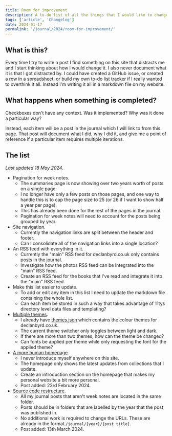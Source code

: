 ```yaml
---
title: Room for improvement
description: A to-do list of all the things that I would like to change or investigate for declanbyrd.co.uk throughout 2024.
tags: ['article', 'Changelog']
date: 2024-01-17
permalink: '/journal/2024/room-for-improvement/'
---
```


## What is this?

Every time I try to write a post I find something on this site that distracts me and I start thinking about how I would change it. I also never document what it is that I got distracted by. I could have created a GitHub issue, or created a row in a spreadsheet, or build my own to-do list tracker if I really wanted to overthink it all. Instead I'm writing it all in a markdown file on my website.

## What happens when something is completed?

Checkboxes don't have any context. Was it implemented? Why was it done a particular way?

Instead, each item will be a post in the journal which I will link to from this page. That post will document what I did, why I did it, and give me a point of reference if a particular item requires multiple iterations.

## The list

_Last updated 18 May 2024_.

- Pagination for week notes.
  - The summaries page is now showing over two years worth of posts on a single page.
  - I no longer have only a few posts on those pages, and one way to handle this is to cap the page size to 25 (or 26 if I want to show half a year per page).
  - This has already been done for the rest of the pages in the journal.
  - Pagination for week notes will need to account for the posts being grouped by year.
- Site navigation.
  - Currently the navigation links are split between the header and footer.
  - Can I consolidate all of the navigation links into a single location?
- An RSS feed with everything in it.
  - Currently the "main" RSS feed for declanbyrd.co.uk only contains posts in the journal.
  - Investigate how the photos RSS feed can be integrated into the "main" RSS feed.
  - Create an RSS feed for the books that I've read and integrate it into the "main" RSS feed.
- Make this list easier to update.
  - To add or edit any item in this list I need to update the markdown file containing the whole list.
  - Can each item be stored in such a way that takes advantage of 11tys directory level data files and templating?
- [Multiple themes](/journal/2024/theme-switcher/).
  - I already have [themes.json](https://github.com/declanbyrd/declanbyrd.co.uk/blob/3f4e53969654e02d7e6ffca216e615e421b16de3/src/data/tokens/themes.json) which contains the colour themes for declanbyrd.co.uk.
  - The current theme switcher only toggles between light and dark.
  - If there are more than two themes, how can the theme be changed?
  - Can fonts be applied per theme while only requesting the font for the applied theme?
- [A more human homepage](/journal/2024/introduction/).
  - I never introduce myself anywhere on this site.
  - The homepage only shows the latest updates from collections that I update.
  - Create an introduction section on the homepage that makes my personal website a bit more personal.
  - Post added: 23rd February 2024.
- [Source code restructure](/journal/2024/how-i-eleventy/).
  - All my journal posts that aren't week notes are located in the same folder.
  - Posts should be in folders that are labelled by the year that the post was published in.
  - No additional work is required to change the URLs. These are already in the format `/journal/{year}/{post title}`.
  - Post added: 13th March 2024.
